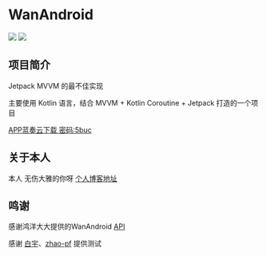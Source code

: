 # WanAndroid

![](https://img.shields.io/github/languages/top/wsdydeni/WanAndroid) ![](https://img.shields.io/github/license/wsdydeni/WanAndroid)

## 项目简介

Jetpack MVVM 的最不佳实现

主要使用 Kotlin 语言，结合 MVVM + Kotlin Coroutine + Jetpack 打造的一个项目

[APP蓝奏云下载 密码:5buc](https://wws.lanzous.com/iHqyrldtg9i)

## 关于本人

本人 无伤大雅的你呀 [个人博客地址](https://www.wsdydeni.top/)

## 鸣谢

感谢鸿洋大大提供的WanAndroid [API](https://www.wanandroid.com/blog/show/2) 

感谢 [白宇](https://github.com/by8023hxy)、[zhao-pf](https://github.com/zhao-pf) 提供测试
